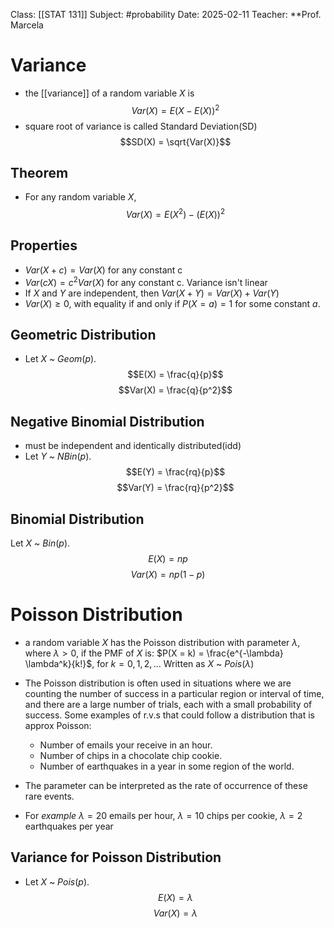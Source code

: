 Class: [[STAT 131]]
Subject: #probability 
Date: 2025-02-11
Teacher: **Prof. Marcela

# Variance
- the [[variance]] of a random variable $X$ is
$$Var(X) = E(X - E(X))^2$$
- square root of variance is called Standard Deviation(SD)
$$SD(X) = \sqrt{Var(X)}$$


## Theorem
- For any random variable $X$,
$$Var(X) = E(X^2) - (E(X))^2$$

## Properties
- $Var(X + c) = Var(X)$ for any constant c
- $Var(cX) = c^2Var(X)$ for any constant c. Variance isn't linear
- If $X$ and $Y$ are independent, then $Var(X + Y) = Var(X) + Var(Y)$
- $Var(X) \geq 0$, with equality if and only if $P(X = a) = 1$ for some constant $a$.

## Geometric Distribution
- Let $X$ ~ $Geom(p)$. 
$$E(X) = \frac{q}{p}$$
$$Var(X) = \frac{q}{p^2}$$
## Negative Binomial Distribution
- must be independent and identically distributed(idd)
- Let $Y$ ~ $NBin(p)$. 
$$E(Y) = \frac{rq}{p}$$
$$Var(Y) = \frac{rq}{p^2}$$
## Binomial Distribution
  Let $X$ ~ $Bin(p)$. 
$$E(X) = np$$
$$Var(X) = np(1 - p)$$


# Poisson Distribution
- a random variable $X$ has the Poisson distribution with parameter $\lambda$, where $\lambda > 0$, if the PMF of $X$ is: $P(X = k) = \frac{e^{-\lambda} \lambda^k}{k!}$, for $k = 0,1,2,...$ Written as $X$ ~ $Pois(\lambda)$ 
- The Poisson distribution is often used in situations where we are counting the number of success in a particular region or interval of time, and there are a large number of trials, each  with a small probability of success. Some examples of r.v.s that could follow a distribution  that is approx Poisson:  
	- Number of emails your receive in an hour. 
	- Number of chips in a chocolate chip cookie. 
	- Number of earthquakes in a year in some region of the world. 

- The parameter can be interpreted as the rate of occurrence of these rare events. 
- For *example* $\lambda = 20$ emails per hour, $\lambda = 10$ chips per cookie, $\lambda = 2$ earthquakes per year

## Variance for Poisson Distribution
- Let $X$ ~ $Pois(p)$. 
$$E(X) = \lambda$$
$$Var(X) = \lambda$$
